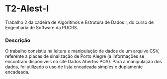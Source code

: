 # T2-Alest-I
Trabalho 2 da cadeira de Algoritmos e Estrutura de Dados I, do curso de Engenharia de Software da PUCRS.

### Descrição
O trabalho consistiu na leitura e manipulação de dados de um arquivo CSV, referente a placas de sinalização de Porto Alegre (a informações se encontram disponíveis no site Dados Abertos POA). Para a manipulação dos dados, foi utilizado o uso de lista encadeada simples e duplamente encadeada.
